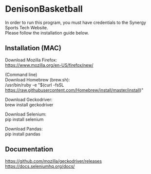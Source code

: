 # DenisonBasketball

In order to run this program, you must have credentials to the Synergy Sports Tech Website.  <br/>
Please follow the installation guide below.

## Installation (MAC)

Download Mozilla Firefox: <br/>
https://www.mozilla.org/en-US/firefox/new/

(Command line) <br/>
Download Homebrew (brew.sh): <br/>
/usr/bin/ruby -e "$(curl -fsSL https://raw.githubusercontent.com/Homebrew/install/master/install)"

Download Geckodriver: <br/>
brew install geckodriver

Download Selenium:<br/>
pip install selenium

Download Pandas:<br/>
pip install pandas 

## Documentation
https://github.com/mozilla/geckodriver/releases <br/>
https://docs.seleniumhq.org/docs/
